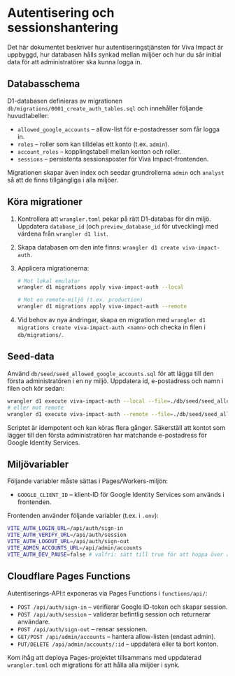 # Autentisering och sessionshantering

Det här dokumentet beskriver hur autentiseringstjänsten för Viva Impact är
uppbyggd, hur databasen hålls synkad mellan miljöer och hur du sår initial data
för att administratörer ska kunna logga in.

## Databasschema

D1-databasen definieras av migrationen `db/migrations/0001_create_auth_tables.sql`
och innehåller följande huvudtabeller:

- `allowed_google_accounts` – allow-list för e-postadresser som får logga in.
- `roles` – roller som kan tilldelas ett konto (t.ex. `admin`).
- `account_roles` – kopplingstabell mellan konton och roller.
- `sessions` – persistenta sessionsposter för Viva Impact-frontenden.

Migrationen skapar även index och seedar grundrollerna `admin` och `analyst` så
att de finns tillgängliga i alla miljöer.

## Köra migrationer

1. Kontrollera att `wrangler.toml` pekar på rätt D1-databas för din miljö.
   Uppdatera `database_id` (och `preview_database_id` för utveckling) med värdena
   från `wrangler d1 list`.
2. Skapa databasen om den inte finns: `wrangler d1 create viva-impact-auth`.
3. Applicera migrationerna:

   ```bash
   # Mot lokal emulator
   wrangler d1 migrations apply viva-impact-auth --local

   # Mot en remote-miljö (t.ex. production)
   wrangler d1 migrations apply viva-impact-auth --remote
   ```

4. Vid behov av nya ändringar, skapa en migration med
   `wrangler d1 migrations create viva-impact-auth <namn>` och checka in filen i
   `db/migrations/`.

## Seed-data

Använd `db/seed/seed_allowed_google_accounts.sql` för att lägga till den första
administratören i en ny miljö. Uppdatera id, e-postadress och namn i filen och
kör sedan:

```bash
wrangler d1 execute viva-impact-auth --local --file=./db/seed/seed_allowed_google_accounts.sql
# eller mot remote
wrangler d1 execute viva-impact-auth --remote --file=./db/seed/seed_allowed_google_accounts.sql
```

Scriptet är idempotent och kan köras flera gånger. Säkerställ att kontot som
lägger till den första administratören har matchande e-postadress för Google
Identity Services.

## Miljövariabler

Följande variabler måste sättas i Pages/Workers-miljön:

- `GOOGLE_CLIENT_ID` – klient-ID för Google Identity Services som används i
  frontenden.

Frontenden använder följande variabler (t.ex. i `.env`):

```bash
VITE_AUTH_LOGIN_URL=/api/auth/sign-in
VITE_AUTH_VERIFY_URL=/api/auth/session
VITE_AUTH_LOGOUT_URL=/api/auth/sign-out
VITE_ADMIN_ACCOUNTS_URL=/api/admin/accounts
VITE_AUTH_DEV_PAUSE=false # valfri: sätt till true för att hoppa över auth i dev-läge
```

## Cloudflare Pages Functions

Autentiserings-API:t exponeras via Pages Functions i `functions/api/`:

- `POST /api/auth/sign-in` – verifierar Google ID-token och skapar session.
- `POST /api/auth/session` – validerar befintlig session och returnerar användare.
- `POST /api/auth/sign-out` – rensar sessionen.
- `GET/POST /api/admin/accounts` – hantera allow-listen (endast admin).
- `PUT/DELETE /api/admin/accounts/:id` – uppdatera eller ta bort konton.

Kom ihåg att deploya Pages-projektet tillsammans med uppdaterad `wrangler.toml`
och migrations för att hålla alla miljöer i synk.
